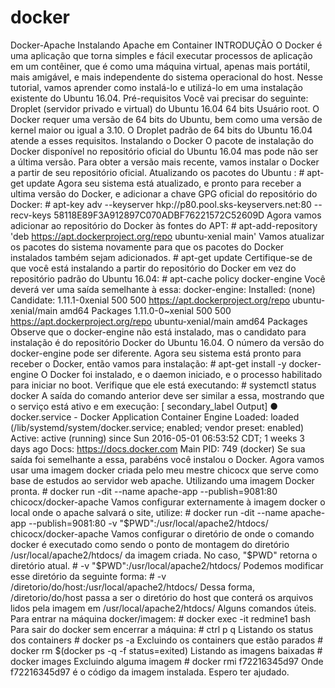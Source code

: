 # docker
Docker-Apache  Instalando Apache em Container   INTRODUÇÃO  O Docker é uma aplicação que torna simples e fácil executar processos de aplicação em um contêiner, que é como uma máquina virtual, apenas mais portátil, mais amigável, e mais independente do sistema operacional do host. Nesse tutorial, vamos aprender como instalá-lo e utilizá-lo em uma instalação existente do Ubuntu 16.04.   Pré-requisitos  Você vai precisar do seguinte:  Droplet (servidor privado e virtual) do Ubuntu 16.04 64 bits Usuário root. O Docker requer uma versão de 64 bits do Ubuntu, bem como uma versão de kernel maior ou igual a 3.10. O Droplet padrão de 64 bits do Ubuntu 16.04 atende a esses requisitos.  Instalando o Docker  O pacote de instalação do Docker disponível no repositório oficial do Ubuntu 16.04 mas pode não ser a última versão. Para obter a versão mais recente, vamos instalar o Docker a partir de seu repositório oficial.  Atualizando os pacotes do Ubuntu :  # apt-get update Agora seu sistema está atualizado, e pronto para receber a ultima versão do Docker, e adicionar a chave GPG oficial do repositório do Docker:  # apt-key adv --keyserver hkp://p80.pool.sks-keyservers.net:80 --recv-keys 58118E89F3A912897C070ADBF76221572C52609D Agora vamos adicionar ao repositório do Docker às fontes do APT:  # apt-add-repository 'deb https://apt.dockerproject.org/repo ubuntu-xenial main' Vamos atualizar os pacotes do sistema novamente para que os pacotes do Docker instalados também sejam adicionados.  # apt-get update Certifique-se de que você está instalando a partir do repositório do Docker em vez do repositório padrão do Ubuntu 16.04:  # apt-cache policy docker-engine Você deverá ver uma saída semelhante à essa:                                  docker-engine: Installed: (none) Candidate: 1.11.1-0xenial 500 500 https://apt.dockerproject.org/repo ubuntu-xenial/main amd64 Packages 1.11.0-0~xenial 500 500 https://apt.dockerproject.org/repo ubuntu-xenial/main amd64 Packages Observe que o docker-engine não está instalado, mas o candidato para instalação é do repositório Docker do Ubuntu 16.04. O número da versão do docker-engine pode ser diferente.  Agora seu sistema está pronto para receber o Docker, então vamos para instalação:  # apt-get install -y docker-engine O Docker foi instalado, e o daemon iniciado, e o processo habilitado para iniciar no boot. Verifique que ele está executando:  # systemctl status docker A saída do comando anterior deve ser similar a essa, mostrando que o serviço está ativo e em execução:                                [ secondary_label Output] ● docker.service - Docker Application Container Engine Loaded: loaded (/lib/systemd/system/docker.service; enabled; vendor preset: enabled) Active: active (running) since Sun 2016-05-01 06:53:52 CDT; 1 weeks 3 days ago Docs: https://docs.docker.com Main PID: 749 (docker) Se sua saída foi semelhante a essa, parabéns você instalou o Docker. Agora vamos usar uma imagem docker criada pelo meu mestre chicocx que serve como base de estudos ao servidor web apache. Utilizando uma imagem Docker pronta.  # docker run -dit --name apache-app --publish=9081:80 chicocx/docker-apache Vamos configurar externamente à imagem docker o local onde o apache salvará o site, utilize:  # docker run -dit --name apache-app --publish=9081:80 -v "$PWD":/usr/local/apache2/htdocs/ chicocx/docker-apache Vamos configurar o diretório de onde o comando docker é executado como sendo o ponto de montagem do diretório /usr/local/apache2/htdocs/ da imagem criada. No caso, "$PWD" retorna o diretório atual.  # -v "$PWD":/usr/local/apache2/htdocs/ Podemos modificar esse diretório da seguinte forma:  # -v /diretorio/do/host:/usr/local/apache2/htdocs/ Dessa forma, /diretorio/do/host passa a ser o diretório do host que conterá os arquivos lidos pela imagem em /usr/local/apache2/htdocs/  Alguns comandos úteis.  Para entrar na máquina docker/imagem:   # docker exec -it redmine1 bash Para sair do docker sem encerrar a máquina:  # ctrl p q Listando os status dos containers  # docker ps -a Excluindo os containers que estão parados  # docker rm $(docker ps -q -f status=exited) Listando as imagens baixadas  # docker images Excluindo alguma imagem  # docker rmi f72216345d97 Onde f72216345d97 é o código da imagem instalada.  Espero ter ajudado.
